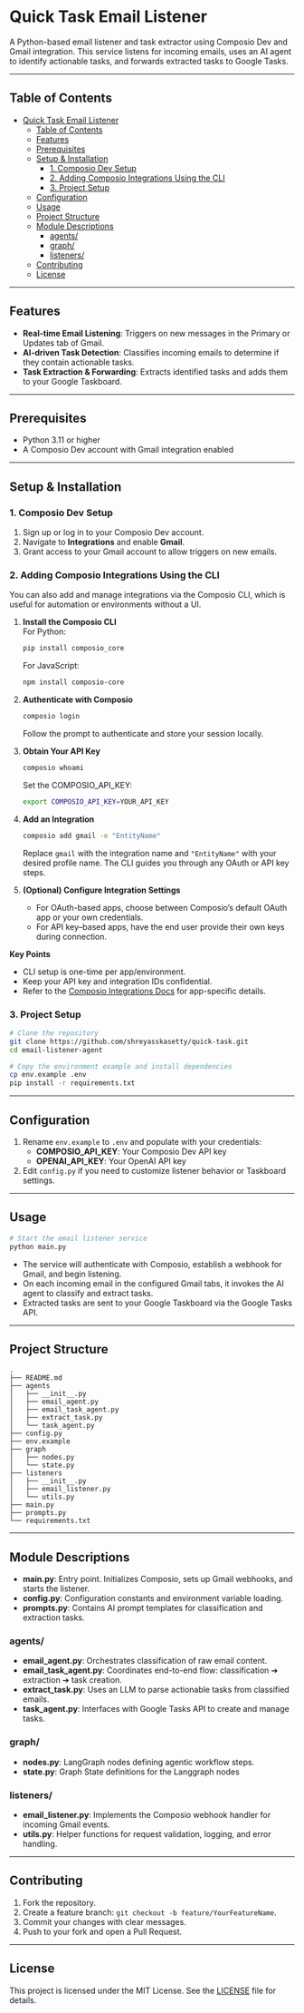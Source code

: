 # Quick Task Email Listener

A Python-based email listener and task extractor using Composio Dev and Gmail integration. This service listens for incoming emails, uses an AI agent to identify actionable tasks, and forwards extracted tasks to Google Tasks.

---

## Table of Contents
- [Quick Task Email Listener](#quick-task-email-listener)
  - [Table of Contents](#table-of-contents)
  - [Features](#features)
  - [Prerequisites](#prerequisites)
  - [Setup \& Installation](#setup--installation)
    - [1. Composio Dev Setup](#1-composio-dev-setup)
    - [2. Adding Composio Integrations Using the CLI](#2-adding-composio-integrations-using-the-cli)
    - [3. Project Setup](#3-project-setup)
  - [Configuration](#configuration)
  - [Usage](#usage)
  - [Project Structure](#project-structure)
  - [Module Descriptions](#module-descriptions)
    - [agents/](#agents)
    - [graph/](#graph)
    - [listeners/](#listeners)
  - [Contributing](#contributing)
  - [License](#license)

---

## Features
- **Real-time Email Listening**: Triggers on new messages in the Primary or Updates tab of Gmail.
- **AI-driven Task Detection**: Classifies incoming emails to determine if they contain actionable tasks.
- **Task Extraction & Forwarding**: Extracts identified tasks and adds them to your Google Taskboard.

---

## Prerequisites
- Python 3.11 or higher
- A Composio Dev account with Gmail integration enabled

---

## Setup & Installation

### 1. Composio Dev Setup
1. Sign up or log in to your Composio Dev account.
2. Navigate to **Integrations** and enable **Gmail**.
3. Grant access to your Gmail account to allow triggers on new emails.

### 2. Adding Composio Integrations Using the CLI
You can also add and manage integrations via the Composio CLI, which is useful for automation or environments without a UI.

1. **Install the Composio CLI**  
   For Python:  
   ```bash
   pip install composio_core
   ```  
   For JavaScript:  
   ```bash
   npm install composio-core
   ```

2. **Authenticate with Composio**  
   ```bash
   composio login
   ```  
   Follow the prompt to authenticate and store your session locally.

3. **Obtain Your API Key**  
   ```bash
   composio whoami
   ```  
   Set the COMPOSIO_API_KEY:  
   ```bash
   export COMPOSIO_API_KEY=YOUR_API_KEY
   ```

4. **Add an Integration**  
   ```bash
   composio add gmail -e "EntityName"
   ```  
   Replace `gmail` with the integration name and `"EntityName"` with your desired profile name. The CLI guides you through any OAuth or API key steps.

5. **(Optional) Configure Integration Settings**  
   - For OAuth-based apps, choose between Composio’s default OAuth app or your own credentials.  
   - For API key–based apps, have the end user provide their own keys during connection.

**Key Points**  
- CLI setup is one-time per app/environment.  
- Keep your API key and integration IDs confidential.  
- Refer to the [Composio Integrations Docs](https://docs.composio.dev/auth/set-up-integrations) for app-specific details.

### 3. Project Setup
```bash
# Clone the repository
git clone https://github.com/shreyasskasetty/quick-task.git
cd email-listener-agent

# Copy the environment example and install dependencies
cp env.example .env
pip install -r requirements.txt
```

---

## Configuration
1. Rename `env.example` to `.env` and populate with your credentials:
   - **COMPOSIO_API_KEY**: Your Composio Dev API key
   - **OPENAI_API_KEY**: Your OpenAI API key
2. Edit `config.py` if you need to customize listener behavior or Taskboard settings.
---

## Usage
```bash
# Start the email listener service
python main.py
```
- The service will authenticate with Composio, establish a webhook for Gmail, and begin listening.
- On each incoming email in the configured Gmail tabs, it invokes the AI agent to classify and extract tasks.
- Extracted tasks are sent to your Google Taskboard via the Google Tasks API.

---

## Project Structure
```
.
├── README.md
├── agents
│   ├── __init__.py
│   ├── email_agent.py
│   ├── email_task_agent.py
│   ├── extract_task.py
│   └── task_agent.py
├── config.py
├── env.example
├── graph
│   ├── nodes.py
│   └── state.py
├── listeners
│   ├── __init__.py
│   ├── email_listener.py
│   └── utils.py
├── main.py
├── prompts.py
└── requirements.txt
```

---

## Module Descriptions
- **main.py**: Entry point. Initializes Composio, sets up Gmail webhooks, and starts the listener.
- **config.py**: Configuration constants and environment variable loading.
- **prompts.py**: Contains AI prompt templates for classification and extraction tasks.

### agents/
- **email_agent.py**: Orchestrates classification of raw email content.
- **email_task_agent.py**: Coordinates end-to-end flow: classification ➔ extraction ➔ task creation.
- **extract_task.py**: Uses an LLM to parse actionable tasks from classified emails.
- **task_agent.py**: Interfaces with Google Tasks API to create and manage tasks.

### graph/
- **nodes.py**: LangGraph nodes defining agentic workflow steps.
- **state.py**: Graph State definitions for the Langgraph nodes

### listeners/
- **email_listener.py**: Implements the Composio webhook handler for incoming Gmail events.
- **utils.py**: Helper functions for request validation, logging, and error handling.

---

## Contributing
1. Fork the repository.
2. Create a feature branch: `git checkout -b feature/YourFeatureName`.
3. Commit your changes with clear messages.
4. Push to your fork and open a Pull Request.

---

## License
This project is licensed under the MIT License. See the [LICENSE](LICENSE) file for details.

